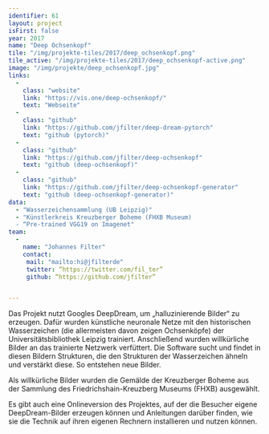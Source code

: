 ```yaml
---
identifier: 61
layout: project
isFirst: false
year: 2017
name: "Deep Ochsenkopf"
tile: "/img/projekte-tiles/2017/deep_ochsenkopf.png"
tile_active: "/img/projekte-tiles/2017/deep_ochsenkopf-active.png"
image: "/img/projekte/deep_ochsenkopf.jpg"
links:
  -
    class: "website"
    link: "https://vis.one/deep-ochsenkopf/"
    text: "Webseite"
  -
    class: "github"
    link: "https://github.com/jfilter/deep-dream-pytorch"
    text: "github (pytorch)"
  -
    class: "github"
    link: "https://github.com/jfilter/deep-ochsenkopf"
    text: "github (deep-ochsenkopf)"
  -
    class: "github"
    link: "https://github.com/jfilter/deep-ochsenkopf-generator"
    text: "github (deep-ochsenkopf-generator)"
data:
  - "Wasserzeichensammlung (UB Leipzig)"
  - "Künstlerkreis Kreuzberger Boheme (FHXB Museum)
  - “Pre-trained VGG19 on Imagenet"
team:
  -
    name: "Johannes Filter"
    contact:
     mail: "mailto:hi@jfilterde"
     twitter: “https://twitter.com/fil_ter”
     github: “https://github.com/jfilter”


---
```

Das Projekt nutzt Googles DeepDream, um „halluzinierende Bilder“ zu erzeugen. Dafür wurden künstliche neuronale Netze mit den historischen Wasserzeichen (die allermeisten davon zeigen Ochsenköpfe) der Universitätsbibliothek Leipzig trainiert. Anschließend wurden willkürliche Bilder an das trainierte Netzwerk verfüttert. Die Software sucht und findet in diesen Bildern Strukturen, die den Strukturen der Wasserzeichen ähneln und verstärkt diese. So entstehen neue Bilder. 

Als willkürliche Bilder wurden die Gemälde der Kreuzberger Boheme aus der Sammlung des  Friedrichshain-Kreuzberg Museums (FHXB) ausgewählt. 

Es gibt auch eine Onlineversion des Projektes, auf der die Besucher eigene DeepDream-Bilder erzeugen können und Anleitungen darüber finden, wie sie die Technik auf ihren eigenen Rechnern installieren und nutzen können. 

